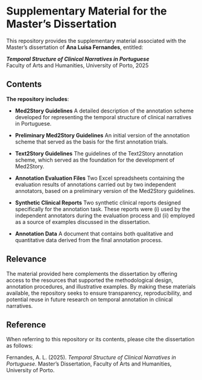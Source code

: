 # Supplementary Material for the Master’s Dissertation  

This repository provides the supplementary material associated with the Master’s dissertation of **Ana Luísa Fernandes**, entitled:  

**_Temporal Structure of Clinical Narratives in Portuguese_**  
Faculty of Arts and Humanities, University of Porto, 2025  

## Contents  

**The repository includes**:

- **Med2Story Guidelines**
A detailed description of the annotation scheme developed for representing the temporal structure of clinical narratives in Portuguese.

- **Preliminary Med2Story Guidelines**
An initial version of the annotation scheme that served as the basis for the first annotation trials.

- **Text2Story Guidelines**
The guidelines of the Text2Story annotation scheme, which served as the foundation for the development of Med2Story.

- **Annotation Evaluation Files**
Two Excel spreadsheets containing the evaluation results of annotations carried out by two independent annotators, based on a preliminary version of the Med2Story guidelines.

- **Synthetic Clinical Reports**
Two synthetic clinical reports designed specifically for the annotation task. These reports were (i) used by the independent annotators during the evaluation process and (ii) employed as a source of examples discussed in the dissertation.

- **Annotation Data**
A document that contains both qualitative and quantitative data derived from the final annotation process.

  
## Relevance  

The material provided here complements the dissertation by offering access to the resources that supported the methodological design, annotation procedures, and illustrative examples. By making these materials available, the repository seeks to ensure transparency, reproducibility, and potential reuse in future research on temporal annotation in clinical narratives.  

## Reference  

When referring to this repository or its contents, please cite the dissertation as follows:  

Fernandes, A. L. (2025). *Temporal Structure of Clinical Narratives in Portuguese*. Master’s Dissertation, Faculty of Arts and Humanities, University of Porto.  
